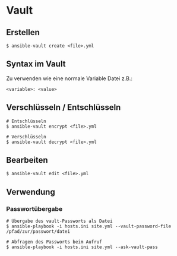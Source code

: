 # Vault

## Erstellen
```
$ ansible-vault create <file>.yml
```

## Syntax im Vault
Zu verwenden wie eine normale Variable Datei z.B.:
```
<variable>: <value>
```

## Verschlüsseln / Entschlüsseln
```
# Entschlüsseln
$ ansible-vault encrypt <file>.yml

# Verschlüsseln
$ ansible-vault decrypt <file>.yml
```

## Bearbeiten
```
$ ansible-vault edit <file>.yml
```

## Verwendung

### Passwortübergabe
```
# Übergabe des vault-Passworts als Datei
$ ansible-playbook -i hosts.ini site.yml --vault-password-file /pfad/zur/passwort/datei

# Abfragen des Passworts beim Aufruf
$ ansible-playbook -i hosts.ini site.yml --ask-vault-pass
```
